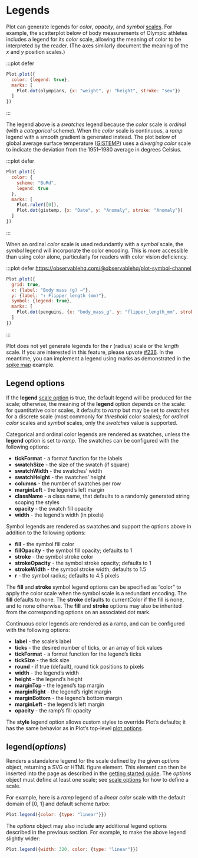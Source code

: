 <script setup>

import * as Plot from "@observablehq/plot";
import * as d3 from "d3";
import {shallowRef, onMounted} from "vue";

const penguins = shallowRef([]);

const olympians = shallowRef([
  {weight: 31, height: 1.21, sex: "female"},
  {weight: 170, height: 2.21, sex: "male"}
]);

const gistemp = shallowRef([
  {Date: new Date("1880-01-01"), Anomaly: -0.78},
  {Date: new Date("2016-12-01"), Anomaly: 1.35}
]);

onMounted(() => {
  d3.csv("../data/athletes.csv", d3.autoType).then((data) => (olympians.value = data));
  d3.csv("../data/gistemp.csv", d3.autoType).then((data) => (gistemp.value = data));
  d3.csv("../data/penguins.csv", d3.autoType).then((data) => (penguins.value = data));
});

</script>

# Legends

Plot can generate legends for *color*, *opacity*, and *symbol* [scales](./scales.md). For example, the scatterplot below of body measurements of Olympic athletes includes a legend for its *color* scale, allowing the meaning of color to be interpreted by the reader. (The axes similarly document the meaning of the *x* and *y* position scales.)

:::plot defer
```js
Plot.plot({
  color: {legend: true},
  marks: [
    Plot.dot(olympians, {x: "weight", y: "height", stroke: "sex"})
  ]
})
```
:::

The legend above is a *swatches* legend because the *color* scale is *ordinal* (with a *categorical* scheme). When the *color* scale is continuous, a *ramp* legend with a smooth gradient is generated instead. The plot below of global average surface temperature ([GISTEMP](https://data.giss.nasa.gov/gistemp/)) uses a *diverging* *color* scale to indicate the deviation from the 1951–1980 average in degrees Celsius.

:::plot defer
```js
Plot.plot({
  color: {
    scheme: "BuRd",
    legend: true
  },
  marks: [
    Plot.ruleY([0]),
    Plot.dot(gistemp, {x: "Date", y: "Anomaly", stroke: "Anomaly"})
  ]
})
```
:::

When an ordinal *color* scale is used redundantly with a *symbol* scale, the *symbol* legend will incorporate the color encoding. This is more accessible than using color alone, particularly for readers with color vision deficiency.

:::plot defer https://observablehq.com/@observablehq/plot-symbol-channel
```js
Plot.plot({
  grid: true,
  x: {label: "Body mass (g) →"},
  y: {label: "↑ Flipper length (mm)"},
  symbol: {legend: true},
  marks: [
    Plot.dot(penguins, {x: "body_mass_g", y: "flipper_length_mm", stroke: "species", symbol: "species"})
  ]
})
```
:::

Plot does not yet generate legends for the *r* (radius) scale or the *length* scale. If you are interested in this feature, please upvote [#236](https://github.com/observablehq/plot/issues/236). In the meantime, you can implement a legend using marks as demonstrated in the [spike map](https://observablehq.com/@observablehq/plot-spike) example.

## Legend options

If the **legend** [scale option](./scales.md#scale-options) is true, the default legend will be produced for the scale; otherwise, the meaning of the **legend** option depends on the scale: for quantitative color scales, it defaults to *ramp* but may be set to *swatches* for a discrete scale (most commonly for *threshold* color scales); for *ordinal* *color* scales and *symbol* scales, only the *swatches* value is supported.

<!-- TODO Describe the color and opacity options, and demo the symbol legend with a redundant color encoding. -->

Categorical and ordinal color legends are rendered as swatches, unless the **legend** option is set to *ramp*. The swatches can be configured with the following options:

* **tickFormat** - a format function for the labels
* **swatchSize** - the size of the swatch (if square)
* **swatchWidth** - the swatches’ width
* **swatchHeight** - the swatches’ height
* **columns** - the number of swatches per row
* **marginLeft** - the legend’s left margin
* **className** - a class name, that defaults to a randomly generated string scoping the styles
* **opacity** - the swatch fill opacity
* **width** - the legend’s width (in pixels)

Symbol legends are rendered as swatches and support the options above in addition to the following options:

* **fill** - the symbol fill color
* **fillOpacity** - the symbol fill opacity; defaults to 1
* **stroke** - the symbol stroke color
* **strokeOpacity** - the symbol stroke opacity; defaults to 1
* **strokeWidth** - the symbol stroke width; defaults to 1.5
* **r** - the symbol radius; defaults to 4.5 pixels

The **fill** and **stroke** symbol legend options can be specified as “color” to apply the color scale when the symbol scale is a redundant encoding. The **fill** defaults to none. The **stroke** defaults to currentColor if the fill is none, and to none otherwise. The **fill** and **stroke** options may also be inherited from the corresponding options on an associated dot mark.

Continuous color legends are rendered as a ramp, and can be configured with the following options:

* **label** - the scale’s label
* **ticks** - the desired number of ticks, or an array of tick values
* **tickFormat** - a format function for the legend’s ticks
* **tickSize** - the tick size
* **round** - if true (default), round tick positions to pixels
* **width** - the legend’s width
* **height** - the legend’s height
* **marginTop** - the legend’s top margin
* **marginRight** - the legend’s right margin
* **marginBottom** - the legend’s bottom margin
* **marginLeft** - the legend’s left margin
* **opacity** - the ramp’s fill opacity

The **style** legend option allows custom styles to override Plot’s defaults; it has the same behavior as in Plot’s top-level [plot options](./plots.md).

## legend(*options*)

Renders a standalone legend for the scale defined by the given *options* object, returning a SVG or HTML figure element. This element can then be inserted into the page as described in the [getting started guide](../getting-started.md). The *options* object must define at least one scale; see [scale options](./scales.md) for how to define a scale.

For example, here is a *ramp* legend of a *linear* *color* scale with the default domain of [0, 1] and default scheme *turbo*:

<PlotRender :options='{color: {type: "linear"}}' defer method="legend" />

```js
Plot.legend({color: {type: "linear"}})
```

The *options* object may also include any additional legend options described in the previous section. For example, to make the above legend slightly wider:

<PlotRender :options='{width: 320, color: {type: "linear"}}' defer method="legend" />

```js
Plot.legend({width: 320, color: {type: "linear"}})
```
